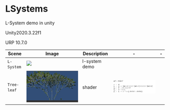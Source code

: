 # LSystems
 L-System demo in unity

 Unity2020.3.22f1
 
 URP 10.7.0
 
| Scene | Image | Description | - |- |
| --- | - | --- | - |- |
| `L-System` | ![](images/1.gif) | l-system demo |
| `Tree-leaf` | ![](images/three-dimensional.png) | shader | ![](images/rule.png)   |

